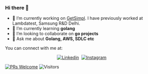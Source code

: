 ### Hi there 👋

- 🔭 I’m currently working on [GetSimpl](https://github.com/GetSimpl). I have previously worked at Lambdatest, Samsung R&D Delhi.
- 🌱 I’m currently learning **golang**
- 👯 I’m looking to collaborate on **go projects**
- 💬 Ask me about **Golang, AWS, SDLC etc**

You can connect with me at:

<div align="center">
<a href="https://www.linkedin.com/in/hgautam846"><img src="https://img.shields.io/badge/LinkedIn-0077B5?style=for-the-badge&logo=linkedin&logoColor=white" alt="Linkedin" /></a>&nbsp; <a href="https://www.instagram.com/hgautam846"><img src="https://img.shields.io/badge/Instagram-E4405F?style=for-the-badge&logo=instagram&logoColor=white" alt="Instagram" /></a>&nbsp;
</div>

[![PRs Welcome](https://img.shields.io/badge/PRs-welcome-brightgreen.svg?style=flat&logo=github)](https://github.com/harshitgautam846) ![Visitors](https://visitor-badge.laobi.icu/badge?page_id=harshitgautam846.visitor-badge&right_color=green&left_text=Visitors)

<!--
**harshitgautam846/harshitgautam846** is a ✨ _special_ ✨ repository because its `README.md` (this file) appears on your GitHub profile.

Here are some ideas to get you started:

- 🔭 I’m currently working on ...
- 🌱 I’m currently learning ...
- 👯 I’m looking to collaborate on ...
- 🤔 I’m looking for help with ...
- 💬 Ask me about ...
- 📫 How to reach me: ...
- 😄 Pronouns: ...
- ⚡ Fun fact: ...
-->
